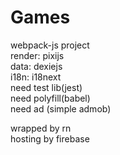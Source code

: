 # Games
webpack-js project  
render: pixijs  
data: dexiejs  
i18n: i18next  
need test lib(jest)  
need polyfill(babel)  
need ad (simple admob)  

wrapped by rn  
hosting by firebase  
